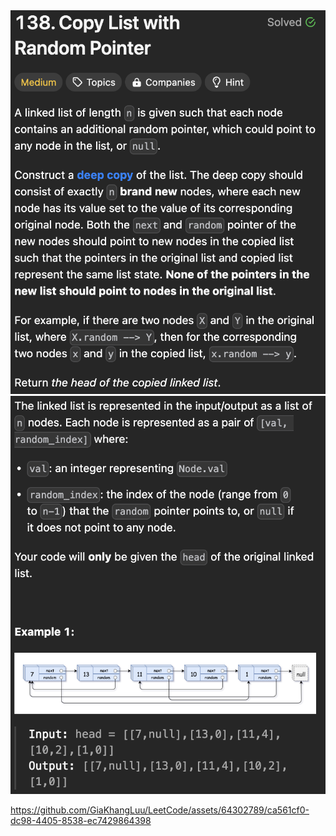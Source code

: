 <img width="565" alt="topic" src="./desc_copy_list_with_random_pointer.png">
<img width="565" alt="topic" src="./ex_copy_list_with_random_pointer.png">


https://github.com/GiaKhangLuu/LeetCode/assets/64302789/ca561cf0-dc98-4405-8538-ec7429864398


